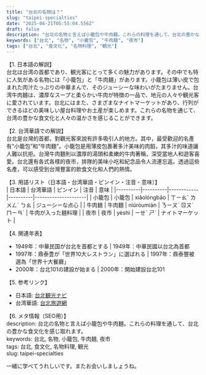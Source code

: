 ```yaml
---
title: "台北の名物は？"
slug: "taipei-specialties"
date: "2025-04-21T05:55:04.556Z"
draft: false
description: "台北の名物と言えば小籠包や牛肉麺。これらの料理を通して、台北の豊かな食文化を感じ取れます。"
keywords: ["台北", "名物", "小籠包", "牛肉麺", "夜市"]
tags: ["台北", "食文化", "名物料理", "観光"]
---
```


【1. 日本語の解説】  
台北は台湾の首都であり、観光客にとって多くの魅力があります。その中でも特に人気がある名物には「小籠包」と「牛肉麺」があります。小籠包は薄い皮で包まれた肉汁たっぷりの中華まんで、そのジューシーな味わいがたまりません。台湾牛肉麺は、濃厚なスープと柔らかい牛肉が特徴の一品で、地元の人々や観光客に愛されています。台北にはまた、さまざまなナイトマーケットがあり、行列ができるほどの美味しい屋台料理やお土産が楽しめます。これらの名物を通じて、台湾の豊かな食文化と人々の温かさを感じることができます。

【2. 台湾華語での解説】  
台北是台灣的首都，對觀光客來說有許多吸引人的地方。其中，最受歡迎的名產有“小籠包”和“牛肉麵”。小籠包是用薄皮包裹著多汁美味的肉餡，其多汁的味道讓人難以抗拒。台灣牛肉麵則以濃厚的湯頭和柔嫩的牛肉著稱，深受當地人和遊客喜愛。台北還有各式各樣的夜市，排隊的美味小吃和紀念品令人流連忘返。透過這些名產，可以感受到台灣豐富的飲食文化和人們的熱情。

【3. 用語リスト（日本語・台湾華語・ピンイン・注音・意味）】  
| 日本語   | 台湾華語 | ピンイン   | 注音     | 意味                |
|----------|----------|------------|----------|---------------------|
| 小籠包   | 小籠包   | xiǎolóngbāo | ㄒㄧㄠˇ ㄌㄨㄥˊ ㄅㄠ | ジューシーな点心      |
| 牛肉麺   | 牛肉麵   | niúròumiàn | ㄋㄧㄡˊ ㄖㄡˋ ㄇㄧㄢˋ | 牛肉が入った麺料理    |
| 夜市     | 夜市     | yèshì      | ㄧㄝˋ ㄕˋ     | ナイトマーケット     |

【4. 関連年表】  
- 1949年：中華民国が台北を首都とする | 1949年：中華民國以台北為首都
- 1997年：鼎泰豊が「世界10大レストラン」に選ばれる | 1997年：鼎泰豐被選為「世界十大餐廳」
- 2000年：台北101の建設が始まる | 2000年：開始建設台北101

【5. 参考リンク】  
- 日本語: [台北観光ナビ](https://www.taipeinavi.com/)
- 台湾華語: [台北旅遊網](https://www.travel.taipei/)

【6. メタ情報（SEO用）】  
description: 台北の名物と言えば小籠包や牛肉麺。これらの料理を通して、台北の豊かな食文化を感じ取れます。  
keywords: 台北, 名物, 小籠包, 牛肉麺, 夜市  
tags: 台北, 食文化, 名物料理, 観光  
slug: taipei-specialties

一緒に学べてうれしいです。またお会いしましょうね。